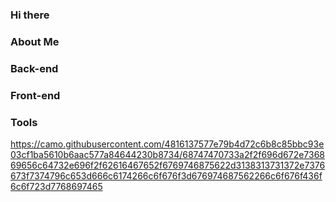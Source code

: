 ### Hi there 

### About Me

### Back-end

### Front-end

### Tools

https://camo.githubusercontent.com/4816137577e79b4d72c6b8c85bbc93e03cf1ba5610b6aac577a84644230b8734/68747470733a2f2f696d672e736869656c64732e696f2f62616467652f6769746875622d3138313731372e7376673f7374796c653d666c6174266c6f676f3d676974687562266c6f676f436f6c6f723d7768697465

